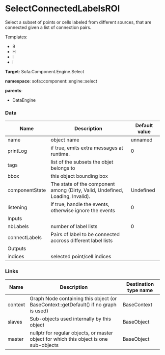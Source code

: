<!-- generate_doc -->
# SelectConnectedLabelsROI

Select a subset of points or cells labeled from different sources, that are connected given a list of connection pairs.


Templates:

- B
- H
- I
- i

__Target__: Sofa.Component.Engine.Select

__namespace__: sofa::component::engine::select

__parents__:

- DataEngine

### Data

<table>
    <thead>
        <tr>
            <th>Name</th>
            <th>Description</th>
            <th>Default value</th>
        </tr>
    </thead>
    <tbody>
	<tr>
		<td>name</td>
		<td>
object name
		</td>
		<td>unnamed</td>
	</tr>
	<tr>
		<td>printLog</td>
		<td>
if true, emits extra messages at runtime.
		</td>
		<td>0</td>
	</tr>
	<tr>
		<td>tags</td>
		<td>
list of the subsets the objet belongs to
		</td>
		<td></td>
	</tr>
	<tr>
		<td>bbox</td>
		<td>
this object bounding box
		</td>
		<td></td>
	</tr>
	<tr>
		<td>componentState</td>
		<td>
The state of the component among (Dirty, Valid, Undefined, Loading, Invalid).
		</td>
		<td>Undefined</td>
	</tr>
	<tr>
		<td>listening</td>
		<td>
if true, handle the events, otherwise ignore the events
		</td>
		<td>0</td>
	</tr>
	<tr>
		<td colspan="3">Inputs</td>
	</tr>
	<tr>
		<td>nbLabels</td>
		<td>
number of label lists
		</td>
		<td>0</td>
	</tr>
	<tr>
		<td>connectLabels</td>
		<td>
Pairs of label to be connected accross different label lists
		</td>
		<td></td>
	</tr>
	<tr>
		<td colspan="3">Outputs</td>
	</tr>
	<tr>
		<td>indices</td>
		<td>
selected point/cell indices
		</td>
		<td></td>
	</tr>

</tbody>
</table>

### Links


| Name | Description | Destination type name |
| ---- | ----------- | --------------------- |
|context|Graph Node containing this object (or BaseContext::getDefault() if no graph is used)|BaseContext|
|slaves|Sub-objects used internally by this object|BaseObject|
|master|nullptr for regular objects, or master object for which this object is one sub-objects|BaseObject|

